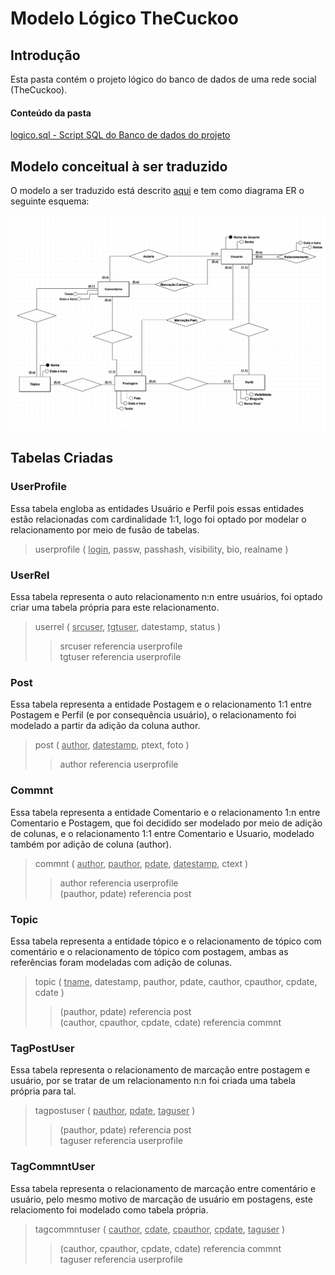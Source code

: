 # Modelo Lógico TheCuckoo 
## Introdução
Esta pasta contém o projeto lógico do banco de dados de uma rede social (TheCuckoo).

#### Conteúdo da pasta
[logico.sql - Script SQL do Banco de dados do projeto](https://raw.githubusercontent.com/psmousinho/TheCuckoo/master/Lógico/logico.sql)<br>

## Modelo conceitual à ser traduzido
O modelo a ser traduzido está descrito [aqui](https://github.com/psmousinho/TheCuckoo/tree/master/Conceitual) e tem como diagrama ER o seguinte esquema:

<p align="center">
 <img src="https://raw.githubusercontent.com/psmousinho/TheCuckoo/master/Conceitual/Diagrama.png">
 </p>
 
## Tabelas Criadas
### UserProfile
Essa tabela engloba as entidades Usuário e Perfil pois essas entidades estão relacionadas com cardinalidade 1:1, logo foi optado por modelar o relacionamento por meio de fusão de tabelas.

> userprofile ( <ins>login</ins>, passw, passhash, visibility, bio, realname ) <br>

### UserRel
Essa tabela representa o auto relacionamento n:n entre usuários, foi optado criar uma tabela própria para este relacionamento.

> userrel ( <ins>srcuser</ins>, <ins>tgtuser</ins>, datestamp, status ) <br>
>>  srcuser referencia userprofile <br>
>>   tgtuser referencia userprofile <br>

### Post
Essa tabela representa a entidade Postagem e o relacionamento 1:1 entre Postagem e Perfil (e por consequência usuário), o relacionamento foi modelado a partir da adição da coluna author.

> post ( <ins>author</ins>, <ins>datestamp</ins>, ptext, foto ) <br>
>>   author referencia userprofile <br>

### Commnt
Essa tabela representa a entidade Comentario e o relacionamento 1:n entre Comentario e Postagem, que foi decidido ser modelado por meio de adição de colunas, e o relacionamento 1:1 entre Comentario e Usuario, modelado também por adição de coluna (author).

> commnt ( <ins>author</ins>, <ins>pauthor</ins>, <ins>pdate</ins>, <ins>datestamp</ins>, ctext ) <br>
>>   author referencia userprofile <br>
>>   (pauthor, pdate) referencia post <br>
 
### Topic
Essa tabela representa a entidade tópico e o relacionamento de tópico com comentário e o relacionamento de tópico com postagem, ambas as referências foram modeladas com adição de colunas.

> topic ( <ins>tname</ins>, datestamp, pauthor, pdate, cauthor, cpauthor, cpdate, cdate ) <br>
>>   (pauthor, pdate) referencia post <br>
>>  (cauthor, cpauthor, cpdate, cdate) referencia commnt <br>

### TagPostUser
Essa tabela representa o relacionamento de marcação entre postagem e usuário, por se tratar de um relacionamento n:n foi criada uma tabela própria para tal.

> tagpostuser ( <ins>pauthor</ins>, <ins>pdate</ins>, <ins>taguser</ins> ) <br>
>>   (pauthor, pdate) referencia post <br>
>>   taguser referencia userprofile <br>

### TagCommntUser
Essa tabela representa o relacionamento de marcação entre comentário e usuário, pelo mesmo motivo de marcação de usuário em postagens, este relaciomento foi modelado como tabela própria.

> tagcommntuser ( <ins>cauthor</ins>, <ins>cdate</ins>, <ins>cpauthor</ins>, <ins>cpdate</ins>, <ins>taguser</ins> ) <br>
>>  (cauthor, cpauthor, cpdate, cdate) referencia commnt <br>
>>  taguser referencia userprofile <br>
